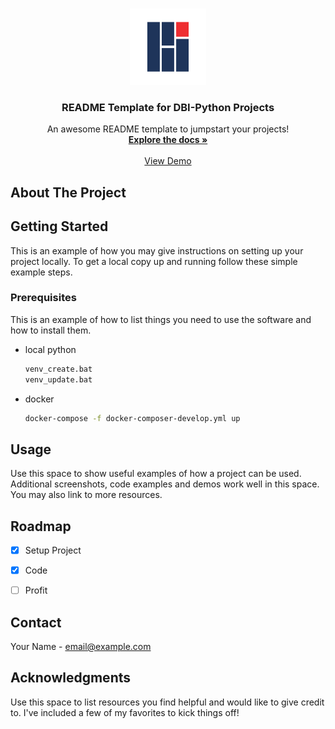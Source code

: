 <a name="readme-top"></a>

<!-- PROJECT SHIELDS -->
<!--
*** I'm using markdown "reference style" links for readability.
*** Reference links are enclosed in brackets [ ] instead of parentheses ( ).
*** See the bottom of this document for the declaration of the reference variables
*** for contributors-url, forks-url, etc. This is an optional, concise syntax you may use.
*** https://www.markdownguide.org/basic-syntax/#reference-style-links
-->


<!-- PROJECT LOGO -->
<br />
<div align="center">
  <a href="https://github.com/DBI-Smart-Services">
    <img src="./assets/DBI.png" alt="Logo" width="122" height="122">
  </a>

  <h3 align="center">README Template for DBI-Python Projects</h3>

  <p align="center">
    An awesome README template to jumpstart your projects!
    <br />
    <a href="https://dev-wiki.digital-building-industries.com/"><strong>Explore the docs »</strong></a>
    <br />
    <br />
    <a href="link to staging">View Demo</a>
  </p>
</div>



<!-- ABOUT THE PROJECT -->
## About The Project


<!-- GETTING STARTED -->
## Getting Started

This is an example of how you may give instructions on setting up your project locally.
To get a local copy up and running follow these simple example steps.

### Prerequisites

This is an example of how to list things you need to use the software and how to install them.
* local python
  ```sh
  venv_create.bat
  venv_update.bat
  ```
  
* docker
  ```sh
  docker-compose -f docker-composer-develop.yml up
  ```

<!-- USAGE EXAMPLES -->
## Usage

Use this space to show useful examples of how a project can be used. Additional screenshots, code examples and demos work well in this space. You may also link to more resources.




<!-- ROADMAP -->
## Roadmap

- [x] Setup Project
- [x] Code
- [ ] Profit


<!-- CONTACT -->
## Contact

Your Name - email@example.com

<!-- ACKNOWLEDGMENTS -->
## Acknowledgments

Use this space to list resources you find helpful and would like to give credit to. I've included a few of my favorites to kick things off!

